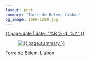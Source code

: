 ```yaml
---
layout: post
summary: 'Torre de Belem, Lisbon'
og_image: 1660-1280.jpg
---
```


<div class="post">
 <time>
  <a href="/1660">
   {{ page.date | date: "%B %-d, %Y" }}
  </a>
 </time>
 <a href="/1660">
  <figure data-taken="8/7/2022">
   <img alt="{{ page.summary }}" sizes="(min-width: 700px) 50vw, calc(100vw - 2rem)" src="{{ site.assets_url }}/1660-640.jpg" srcset="{{ site.assets_url }}/1660-320.jpg 320w, {{ site.assets_url }}/1660-640.jpg 640w, {{ site.assets_url }}/1660-960.jpg 960w, {{ site.assets_url }}/1660-1280.jpg 1280w"/>
  </figure>
 </a>
 <span>
  Torre de Belem, Lisbon
 </span>
</div>
